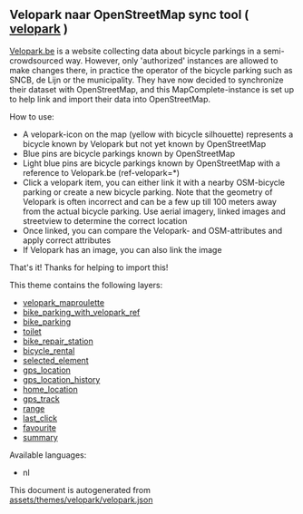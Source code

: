 [//]: # (WARNING: this file is automatically generated. Please find the sources at the bottom and edit those sources)

 Velopark naar OpenStreetMap sync tool ( [velopark](https://mapcomplete.org/velopark) ) 
----------------------------------------------------------------------------------------



<p><a href='https://velopark.be' target='_blank'>Velopark.be</a> is a website collecting data about bicycle parkings in a semi-crowdsourced way. However, only 'authorized' instances are allowed to make changes there, in practice the operator of the bicycle parking such as SNCB, de Lijn or the municipality. They have now decided to synchronize their dataset with OpenStreetMap, and this MapComplete-instance is set up to help link and import their data into OpenStreetMap.</p> How to use: <ul><li>A velopark-icon on the map (yellow with bicycle silhouette) represents a bicycle known by Velopark but not yet known by OpenStreetMap</li><li>Blue pins are bicycle parkings known by OpenStreetMap</li><li>Light blue pins are bicycle parkings known by OpenStreetMap with a reference to Velopark.be (<span class='literal-code'>ref-velopark=*</span>)</li><li>Click a velopark item, you can either link it with a nearby OSM-bicycle parking or create a new bicycle parking. Note that the geometry of Velopark is often incorrect and can be a few up till 100 meters away from the actual bicycle parking. Use aerial imagery, linked images and streetview to determine the correct location</li><li>Once linked, you can compare the Velopark- and OSM-attributes and apply correct attributes</li><li>If Velopark has an image, you can also link the image</li></ul> That's it! Thanks for helping to import this!

This theme contains the following layers:



  - [velopark_maproulette](../Layers/velopark_maproulette.md)
  - [bike_parking_with_velopark_ref](../Layers/bike_parking_with_velopark_ref.md)
  - [bike_parking](../Layers/bike_parking.md)
  - [toilet](../Layers/toilet.md)
  - [bike_repair_station](../Layers/bike_repair_station.md)
  - [bicycle_rental](../Layers/bicycle_rental.md)
  - [selected_element](../Layers/selected_element.md)
  - [gps_location](../Layers/gps_location.md)
  - [gps_location_history](../Layers/gps_location_history.md)
  - [home_location](../Layers/home_location.md)
  - [gps_track](../Layers/gps_track.md)
  - [range](../Layers/range.md)
  - [last_click](../Layers/last_click.md)
  - [favourite](../Layers/favourite.md)
  - [summary](../Layers/summary.md)


Available languages:



  - nl
 

This document is autogenerated from [assets/themes/velopark/velopark.json](https://github.com/pietervdvn/MapComplete/blob/develop/assets/themes/velopark/velopark.json)
